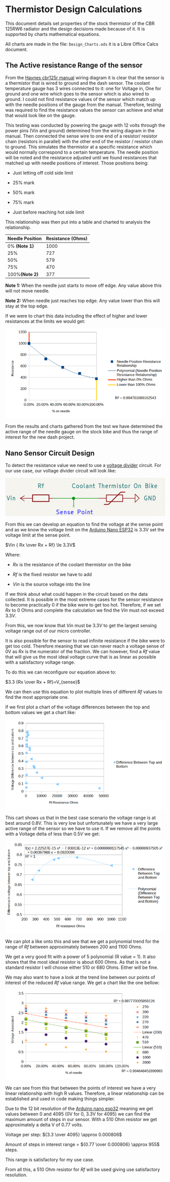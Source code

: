 # Thermistor Design Calculations

This document details set properties of the stock thermistor of the CBR 125RW6 radiator and the design decisions made because of it. It is supported by charts mathematical equations.

All charts are made in the file: `Design_Charts.ods` it is a Libre Office Calcs document.

## The Active resistance Range of the sensor

From the [Haynes cbr125r manual](https://haynes.com/en-gb/honda-motorcycle/cbr125r/2004-2010) wiring diagram it is clear that the sensor is a thermistor that is wired to ground and the dash sensor. The coolant temperature gauge has 3 wires connected to it: one for Voltage in, One for ground and one wire which goes to the sensor which is also wired to ground. I could not find resistance values of the sensor which match up with the needle positions of the gauge from the manual. Therefore, testing was required to find the resistance values the sensor can achieve and what that would look like on the gauge.

This testing was conducted by powering the gauge with 12 volts through the power pins (Vin and ground) determined from the wiring diagram in the manual. Then connected the sense wire to one end of a resistor/ resistor chain (resistors in parallel) with the other end of the resistor / resistor chain to ground. This simulates the thermistor at a specific resistance which would normally correspond to a certain temperature. The needle position will be noted and the resistance adjusted until we found resistances that matched up with needle positions of interest. Those positions being:

- Just letting off cold side limit

- 25% mark

- 50% mark

- 75% mark

- Just before reaching hot side limit

This relationship was then put into a table and charted to analysis the relationship.

| Needle Position  | Resistance (Ohms) |
| ---------------- | ----------------- |
| 0% **(Note 1)**  | 1000              |
| 25%              | 727               |
| 50%              | 579               |
| 75%              | 470               |
| 100%**(Note 2)** | 377               |

**Note 1:** When the needle just starts to move off edge. Any value above this will not move needle.

**Note 2:** When needle just reaches top edge. Any value lower than this will stay at the top edge.

If we were to chart this data including the effect of higher and lower resistances at the limits we would get:

![](Resisitance_And_Needle_Relationship_Chart.png)

From the results and charts gathered from the test we have determined the active range of the needle gauge on the stock bike and thus the range of interest for the new dash project.

## Nano Sensor Circuit Design

To detect the resistance value we need to use a [voltage divider](https://en.wikipedia.org/wiki/Voltage_divider) circuit. For our use case, our voltage divider circuit will look like:

![](Voltage_Divider_Circuit.png)

From this we can develop an equation to find the voltage at the sense point and as we know the voltage limit on the [Arduino Nano ESP32](https://docs.arduino.cc/hardware/nano-esp32/) is 3.3V set the voltage limit at the sense point.

$Vin { Rx \over Rx + Rf} \le 3.3V$

Where:

- $Rx$ is the resistance of the coolant thermistor on the bike

- $Rf$ is the fixed resistor we have to add

- $Vin$ is the source voltage into the line

If we think about what could happen in the circuit based on the data collected. It is possible in the most extreme cases for the sensor resistance to become practically 0 if the bike were to get too hot. Therefore, if we set $Rx$ to 0 Ohms and complete the calculation we find the $Vin$ must not exceed $3.3V$.

From this, we now know that $Vin$ must be $3.3V$ to get the largest sensing voltage range out of our micro controller.

It is also possible for the sensor to read infinite resistance if the bike were to get too cold. Therefore meaning that we can never reach a voltage sense of 0V as $Rx$ is the numerator of the fraction. We can however, find a $Rf$ value that will give us the most ideal voltage curve that is as linear as possible with a satisfactory voltage range.

To do this we can reconfigure our equation above to:

$3.3 {Rx \over Rx + Rf}=V_{sense}$

We can then use this equation to plot multiple lines of different $Rf$ values to find the most appropriate one.

If we first plot a chart of the voltage differences between the top and bottom values we get a chart like:

![](All_V_Delta.png)

This cart shows us that in the best case scenario the voltage range is at best around 0.8V. This is very low but unfortunately we have a very large active range of the sensor so we have to use it. If we remove all the points with a Voltage delta of less than $0.5V$ we get:

![](Reduced_V_Delta.png)

We can plot a like onto this and see that we get a polynomial trend for the range of $Rf$ between approximately between 200 and 1100 Ohms.

We get a very good fit with a power of 5 polynomial (R value = 1). It also shows that the most ideal resistor is about 600 Ohms. As that is not a standard resistor I will choose either 510 or 680 Ohms. Either will be fine.

We may also want to have a look at the trend line between our points of interest of the reduced $Rf$ value range. We get a chart like the one bellow:

![](Needle_Voltage_Relationship_of_Rf_Range.png)

We can see from this that between the points of interest we have a very linear relationship with high R values. Therefore, a linear relationship can be established and used in code making things simpler.

Due to the 12 bit resolution of the [Arduino nano esp32](https://docs.arduino.cc/tutorials/nano-esp32/cheat-sheet/) meaning we get values between 0 and 4095 (0V for 0, 3.3V for 4095) we can find the maximum amount of steps in our sensor. With a 510 Ohm resistor we get approximately a delta V of 0.77 volts.

Voltage per step: ${3.3 \over 4095} \approx 0.000806$

Amount of steps in interest range = ${0.77 \over 0.000806} \approx 955$ steps.

This range is satisfactory for my use case.

 From all this, a 510 Ohm resistor for $Rf$ will be used giving use satisfactory resolution.
